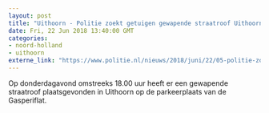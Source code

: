```yaml
---
layout: post
title: "Uithoorn - Politie zoekt getuigen gewapende straatroof Uithoorn"
date: Fri, 22 Jun 2018 13:40:00 GMT
categories: 
- noord-holland 
- uithoorn 
externe_link: "https://www.politie.nl/nieuws/2018/juni/22/05-politie-zoekt-getuigen-gewapende-straatroof-uithoorn.html"
---
```


Op donderdagavond omstreeks 18.00 uur heeft er een gewapende straatroof plaatsgevonden in Uithoorn op de parkeerplaats van de Gasperiflat.
